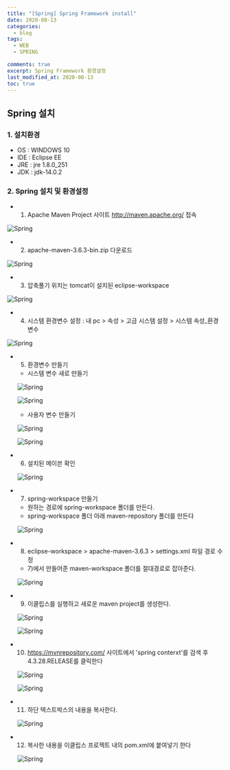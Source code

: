 ```yaml
---
title: "[Spring] Spring Framework install"
date: 2020-08-13
categories:
  - blog
tags:
  - WEB
  - SPRING

comments: true
excerpt: Spring Framework 환경설정
last_modified_at: 2020-08-13
toc: true
---
```


## Spring 설치

### 1. 설치환경

- OS : WINDOWS 10
- IDE : Eclipse EE
- JRE : jre 1.8.0_251
- JDK : jdk-14.0.2

### 2. Spring 설치 및 환경설정

- 1) Apache Maven Project 사이트 http://maven.apache.org/ 접속

![Spring](/assets/images/spring/install01.png)

- 2) apache-maven-3.6.3-bin.zip 다운로드

![Spring](/assets/images/spring/install02.png)

- 3) 압축풀기 위치는 tomcat이 설치된 eclipse-workspace

![Spring](/assets/images/spring/install03.png)

- 4) 시스템 환경변수 설정 : 내 pc > 속성 > 고금 시스템 설정 > 시스템 속성_환경 변수

![Spring](/assets/images/spring/install04.png)

- 5) 환경변수 만들기
  - 시스템 변수 새로 만들기

  ![Spring](/assets/images/spring/install05.png)
  
  ![Spring](/assets/images/spring/install04-5.png)


  - 사용자 변수 만들기

  ![Spring](/assets/images/spring/install04-7.png)
  
  ![Spring](/assets/images/spring/install04-6.png)

- 6) 설치된 메이븐 확인
 
  ![Spring](/assets/images/spring/install08-1.png)


- 7) spring-workspace 만들기
  - 원하는 경로에 spring-workspace 폴더를 만든다.
  - spring-workspace 폴더 아래 maven-repository 폴더를 만든다
 
  ![Spring](/assets/images/spring/install08.png)


- 8) eclipse-workspace > apache-maven-3.6.3 > settings.xml 파일 경로 수정
  - 7)에서 만들어준 maven-workspace 폴더를 절대경로로 잡아준다.

  ![Spring](/assets/images/spring/install09.png)

- 9) 이클립스를 실행하고 새로운 maven project를 생성한다.
  
  ![Spring](/assets/images/spring/install10.png)
  
  ![Spring](/assets/images/spring/install11.png)


- 10) https://mvnrepository.com/ 사이트에서 'spring conterxt'를 검색 후 4.3.28.RELEASE를 클릭한다

  ![Spring](/assets/images/spring/install12.png)
  
  ![Spring](/assets/images/spring/install13.png)


- 11) 하단 텍스트박스의 내용을 복사한다.

  ![Spring](/assets/images/spring/install14.png)

- 12) 복사한 내용을 이클립스 프로젝트 내의 pom.xml에 붙여넣기 한다

  ![Spring](/assets/images/spring/install15.png)